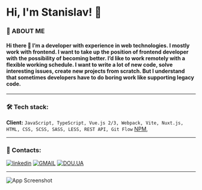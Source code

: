 # Hi, I'm Stanislav! 👋


### 🚀 ABOUT ME
#### Hi there 👋 I’m a developer with experience in web technologies. I mostly work with frontend. I want to take up the position of frontend developer with the possibility of becoming better. I’d like to work remotely with a flexible working schedule. I want to write a lot of new code, solve interesting issues, create new projects from scratch. But I understand that sometimes developers have to do boring work like supporting legacy code.

---

### 🛠 Tech stack:
**Client:** `JavaScript, TypeScript, Vue.js 2/3, Webpack, Vite, Nuxt.js, HTML, CSS, SCSS, SASS, LESS, REST API, Git Flow` [NPM](https://www.npmjs.com/~tinzoooooooua),

---

### 🔗 Contacts:
[![linkedin](https://img.shields.io/badge/linkedin-0A66C2?style=for-the-badge&logo=linkedin&logoColor=white)](https://www.linkedin.com/in/tinzoooooooua/) [![GMAIL](https://img.shields.io/badge/GMAIL-ffffff?style=for-the-badge&logo=gmail)](mailto:t1nzooooooo@gmail.com) [![DOU.UA](https://img.shields.io/badge/DOU.UA-000000?style=for-the-badge&logo=ko-fi)](https://dou.ua/users/stanislav-shevchenko-9/)


---


![App Screenshot](https://media.licdn.com/dms/image/C5616AQH2a0i5jbQqkw/profile-displaybackgroundimage-shrink_350_1400/0/1557919495560?e=1697673600&v=beta&t=TLhHZ8UdrBbZEy9P28PQKrK0aQPdQlxGMS7Pq3XzBg0)
